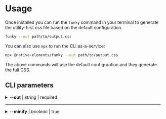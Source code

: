 # Usage

Once installed you can run the `funky` command in your terminal to generate the utility-first css file based on the default configuration.

```bash
funky --out path/to/output.css
```

You can also use `npx` to run the CLI as-a-service:

```bash
npx @native-elements/funky --out path/to/output.css
```

The above commands will use the default configuration and they generate the full CSS.

## CLI parameters

<details>
  <summary><b><output>--out</output></b> | <em>string</em> | <span class="Badge" data-type="important">required</span></summary>
This set where to generate the output css
</details>
<hr />
<details>
  <summary><b><output>--minify</output></b> | <em>boolean</em> | true</summary>
If present, minify the output
</details>
